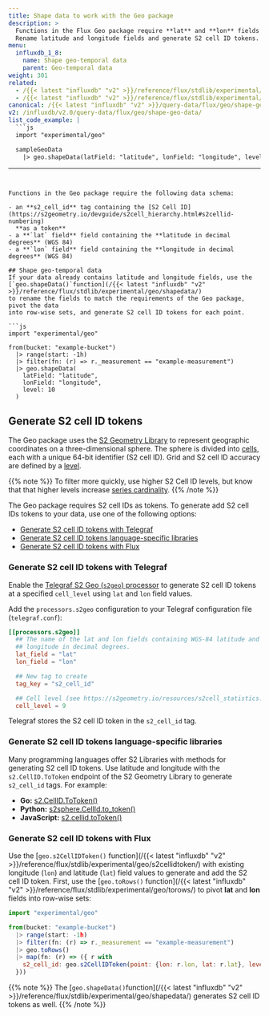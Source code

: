 ```yaml
---
title: Shape data to work with the Geo package
description: >
  Functions in the Flux Geo package require **lat** and **lon** fields and an **s2_cell_id** tag.
  Rename latitude and longitude fields and generate S2 cell ID tokens.
menu:
  influxdb_1_8:
    name: Shape geo-temporal data
    parent: Geo-temporal data
weight: 301
related:
  - /{{< latest "influxdb" "v2" >}}/reference/flux/stdlib/experimental/geo/
  - /{{< latest "influxdb" "v2" >}}/reference/flux/stdlib/experimental/geo/shapedata/
canonical: /{{< latest "influxdb" "v2" >}}/query-data/flux/geo/shape-geo-data/
v2: /influxdb/v2.0/query-data/flux/geo/shape-geo-data/
list_code_example: |
  ```js
  import "experimental/geo"

  sampleGeoData
    |> geo.shapeData(latField: "latitude", lonField: "longitude", level: 10)
  ```
---
```


Functions in the Geo package require the following data schema:

- an **s2_cell_id** tag containing the [S2 Cell ID](https://s2geometry.io/devguide/s2cell_hierarchy.html#s2cellid-numbering)
  **as a token**
- a **`lat` field** field containing the **latitude in decimal degrees** (WGS 84)
- a **`lon` field** field containing the **longitude in decimal degrees** (WGS 84)

## Shape geo-temporal data
If your data already contains latitude and longitude fields, use the
[`geo.shapeData()`function](/{{< latest "influxdb" "v2" >}}/reference/flux/stdlib/experimental/geo/shapedata/)
to rename the fields to match the requirements of the Geo package, pivot the data
into row-wise sets, and generate S2 cell ID tokens for each point.

```js
import "experimental/geo"

from(bucket: "example-bucket")
  |> range(start: -1h)
  |> filter(fn: (r) => r._measurement == "example-measurement")
  |> geo.shapeData(
    latField: "latitude",
    lonField: "longitude",
    level: 10
  )
```

## Generate S2 cell ID tokens
The Geo package uses the [S2 Geometry Library](https://s2geometry.io/) to represent
geographic coordinates on a three-dimensional sphere.
The sphere is divided into [cells](https://s2geometry.io/devguide/s2cell_hierarchy),
each with a unique 64-bit identifier (S2 cell ID).
Grid and S2 cell ID accuracy are defined by a [level](https://s2geometry.io/resources/s2cell_statistics).

{{% note %}}
To filter more quickly, use higher S2 Cell ID levels,
but know that that higher levels increase [series cardinality](/influxdb/v1.8/concepts/glossary/#series-cardinality).
{{% /note %}}

The Geo package requires S2 cell IDs as tokens.
To generate add S2 cell IDs tokens to your data, use one of the following options:

- [Generate S2 cell ID tokens with Telegraf](#generate-s2-cell-id-tokens-with-telegraf)
- [Generate S2 cell ID tokens language-specific libraries](#generate-s2-cell-id-tokens-language-specific-libraries)
- [Generate S2 cell ID tokens with Flux](#generate-s2-cell-id-tokens-with-flux)

### Generate S2 cell ID tokens with Telegraf
Enable the [Telegraf S2 Geo (`s2geo`) processor](https://github.com/influxdata/telegraf/tree/master/plugins/processors/s2geo)
to generate S2 cell ID tokens at a specified `cell_level` using `lat` and `lon` field values.

Add the `processors.s2geo` configuration to your Telegraf configuration file (`telegraf.conf`):

```toml
[[processors.s2geo]]
  ## The name of the lat and lon fields containing WGS-84 latitude and
  ## longitude in decimal degrees.
  lat_field = "lat"
  lon_field = "lon"

  ## New tag to create
  tag_key = "s2_cell_id"

  ## Cell level (see https://s2geometry.io/resources/s2cell_statistics.html)
  cell_level = 9
```

Telegraf stores the S2 cell ID token in the `s2_cell_id` tag.

### Generate S2 cell ID tokens language-specific libraries
Many programming languages offer S2 Libraries with methods for generating S2 cell ID tokens.
Use latitude and longitude with the `s2.CellID.ToToken` endpoint of the S2 Geometry
Library to generate `s2_cell_id` tags. For example:

- **Go:** [s2.CellID.ToToken()](https://godoc.org/github.com/golang/geo/s2#CellID.ToToken)
- **Python:** [s2sphere.CellId.to_token()](https://s2sphere.readthedocs.io/en/latest/api.html#s2sphere.CellId)
- **JavaScript:** [s2.cellid.toToken()](https://github.com/mapbox/node-s2/blob/master/API.md#cellidtotoken---string)

### Generate S2 cell ID tokens with Flux
Use the [`geo.s2CellIDToken()` function](/{{< latest "influxdb" "v2" >}}/reference/flux/stdlib/experimental/geo/s2cellidtoken/)
with existing longitude (`lon`) and latitude (`lat`) field values to generate and add the S2 cell ID token.
First, use the [`geo.toRows()` function](/{{< latest "influxdb" "v2" >}}/reference/flux/stdlib/experimental/geo/torows/)
to pivot **lat** and **lon** fields into row-wise sets:

```js
import "experimental/geo"

from(bucket: "example-bucket")
  |> range(start: -1h)
  |> filter(fn: (r) => r._measurement == "example-measurement")
  |> geo.toRows()
  |> map(fn: (r) => ({ r with
    s2_cell_id: geo.s2CellIDToken(point: {lon: r.lon, lat: r.lat}, level: 10)
  }))
```

{{% note %}}
The [`geo.shapeData()`function](/{{< latest "influxdb" "v2" >}}/reference/flux/stdlib/experimental/geo/shapedata/)
generates S2 cell ID tokens as well.
{{% /note %}}
